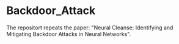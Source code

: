 # Backdoor_Attack
The repositort repeats the paper: "Neural Cleanse: Identifying and Mitigating Backdoor Attacks in Neural Networks". 
